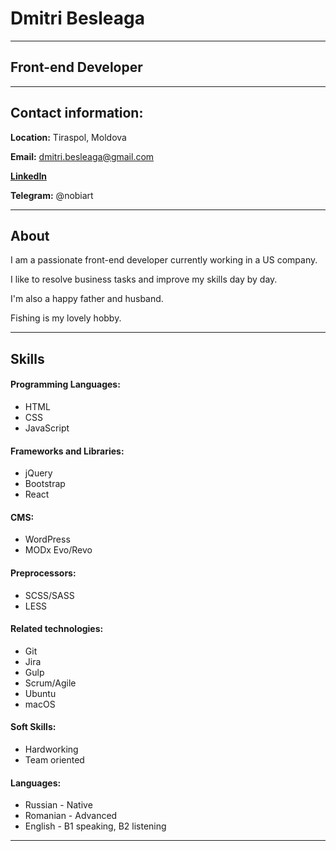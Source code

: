 # Dmitri Besleaga
***
## Front-end Developer
***
## Contact information:
**Location:** Tiraspol, Moldova

**Email:** dmitri.besleaga@gmail.com

[**LinkedIn**](https://www.linkedin.com/in/nobiart/)

**Telegram:** @nobiart
***

## About
I am a passionate front-end developer currently working in a US company. 

I like to resolve business tasks and improve my skills day by day. 

I'm also a happy father and husband. 

Fishing is my lovely hobby.
***
## Skills
#### Programming Languages:
- HTML
- CSS
- JavaScript

#### Frameworks and Libraries:
- jQuery
- Bootstrap
- React

#### CMS:
- WordPress
- MODx Evo/Revo

#### Preprocessors:
- SCSS/SASS
- LESS

#### Related technologies:
- Git
- Jira
- Gulp
- Scrum/Agile
- Ubuntu
- macOS

#### Soft Skills:
- Hardworking
- Team oriented

#### Languages:
- Russian - Native
- Romanian - Advanced
- English - B1 speaking, B2 listening

***
